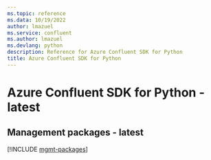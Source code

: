 ```yaml
---
ms.topic: reference
ms.data: 10/19/2022
author: lmazuel
ms.service: confluent
ms.author: lmazuel
ms.devlang: python
description: Reference for Azure Confluent SDK for Python
title: Azure Confluent SDK for Python
---
```

# Azure Confluent SDK for Python - latest

## Management packages - latest
[!INCLUDE [mgmt-packages](confluent-mgmt-index.md)]